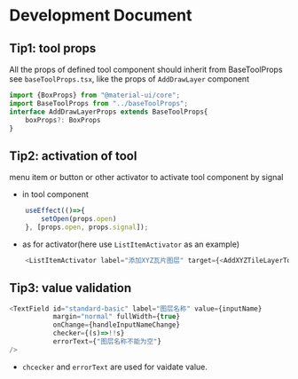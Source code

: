 # Development Document

## Tip1: tool props
All the props of defined tool component should inherit from BaseToolProps    
see `baseToolProps.tsx`, like the props of `AddDrawLayer` component
```typescript
import {BoxProps} from "@material-ui/core"; 
import BaseToolProps from "../baseToolProps";
interface AddDrawLayerProps extends BaseToolProps{
    boxProps?: BoxProps
}
```

## Tip2: activation of tool
menu item or button or other activator to activate tool component by signal
* in tool component
  
```typescript
    useEffect(()=>{
        setOpen(props.open)
    }, [props.open, props.signal]);
```
* as for activator(here use `ListItemActivator` as an example)
```typescript
    <ListItemActivator label="添加XYZ瓦片图层" target={<AddXYZTileLayerTool/>}/>
```

## Tip3: value validation
```typescript
<TextField id="standard-basic" label="图层名称" value={inputName}
           margin="normal" fullWidth={true}
           onChange={handleInputNameChange}
           checker={(s)=>!!s}
           errorText={"图层名称不能为空"}
/>
```
* `chcecker` and `errorText` are used for vaidate value.